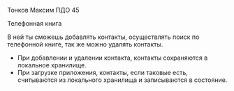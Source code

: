 Тонков Максим ПДО 45

Телефонная книга

В ней ты сможешь добавлять контакты, осуществлять поиск по телефонной книге, так же можно удалять контакты.

 - При добавлении и удалении контакта, контакты сохраняются в локальное хранилище.
 - При загрузке приложения, контакты, если таковые есть, считываются из локального хранилища и записываются в состояние.
